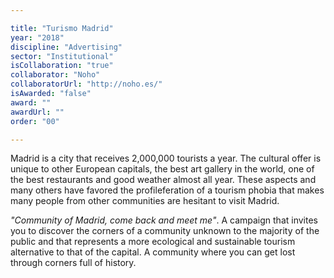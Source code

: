 ```yaml
---

title: "Turismo Madrid"
year: "2018"
discipline: "Advertising"
sector: "Institutional"
isCollaboration: "true"
collaborator: "Noho"
collaboratorUrl: "http://noho.es/"
isAwarded: "false"
award: ""
awardUrl: ""
order: "00"

---
```


Madrid is a city that receives 2,000,000 tourists a year. The cultural offer is unique to other European capitals, the best art gallery in the world, one of the best restaurants and good weather almost all year. These aspects and many others have favored the profileferation of a tourism phobia that makes many people from other communities are hesitant to visit Madrid. 

*"Community of Madrid, come back and meet me"*. A campaign that invites you to discover the corners of a community unknown to the majority of the public and that represents a more ecological and sustainable tourism alternative to that of the capital. 
A community where you can get lost through corners full of history. 